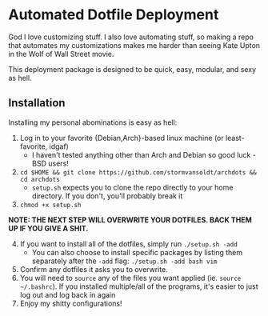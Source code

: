 # Automated Dotfile Deployment

God I love customizing stuff. I also love automating stuff, so making a repo that automates my customizations makes me harder than seeing Kate Upton in the Wolf of Wall Street movie. 

This deployment package is designed to be quick, easy, modular, and sexy as hell.


## Installation

Installing my personal abominations is easy as hell:

1. Log in to your favorite {Debian,Arch}-based linux machine (or least-favorite, idgaf)
    - I haven't tested anything other than Arch and Debian so good luck -BSD users!
2. `cd $HOME && git clone https://github.com/stormvansoldt/archdots && cd archdots`
    - `setup.sh` expects you to clone the repo directly to your home directory. If you don't, you'll probably break it
3. `chmod +x setup.sh`

**NOTE: THE NEXT STEP WILL OVERWRITE YOUR DOTFILES. BACK THEM UP IF YOU GIVE A SHIT.**

4. If you want to install all of the dotfiles, simply run `./setup.sh -add`
    - You can also choose to install specific packages by listing them separately after the `-add` flag:
    `./setup.sh -add bash vim`
5. Confirm any dotfiles it asks you to overwrite.
6. You will need to `source` any of the files you want applied (ie. `source ~/.bashrc`). If you installed multiple/all of the programs, it's easier to just log out and log back in again
7. Enjoy my shitty configurations!
